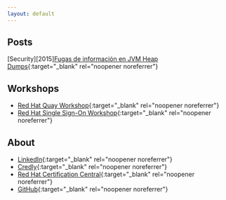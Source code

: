 ```yaml
---
layout: default
---
```


## Posts

[Security][2015][Fugas de información en JVM Heap Dumps](https://avanttic.com/avanttic-blog-tags/heap-dumps/){:target="_blank" rel="noopener noreferrer"}

## Workshops

*   [Red Hat Quay Workshop](/quay-workshop){:target="_blank" rel="noopener noreferrer"}
*   [Red Hat Single Sign-On Workshop](/rhsso-workshop){:target="_blank" rel="noopener noreferrer"}

## About

*   [LinkedIn](https://www.linkedin.com/in/angelolle/){:target="_blank" rel="noopener noreferrer"}
*   [Credly](https://www.credly.com/users/angel-olle-blazquez/badges){:target="_blank" rel="noopener noreferrer"}
*   [Red Hat Certification Central](https://rhtapps.redhat.com/verify?certId=170-210-991){:target="_blank" rel="noopener noreferrer"}
*   [GitHub](https://github.com/aolle){:target="_blank" rel="noopener noreferrer"}
